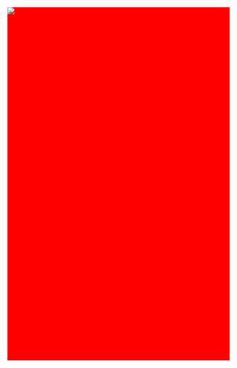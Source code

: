 


<div style="height:800; width: 100%;background-color: red;">
  
  

<img src="https://media.giphy.com/media/PmN6BuVy5VIUzA8zJ0/giphy.gif" />
  
  
  
 </div>
